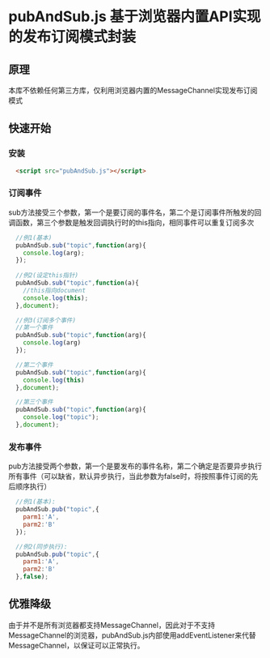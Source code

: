 # pubAndSub.js  基于浏览器内置API实现的发布订阅模式封装

## 原理
本库不依赖任何第三方库，仅利用浏览器内置的MessageChannel实现发布订阅模式

## 快速开始

### 安装
```html
  <script src="pubAndSub.js"></script>
```

### 订阅事件
sub方法接受三个参数，第一个是要订阅的事件名，第二个是订阅事件所触发的回调函数，第三个参数是触发回调执行时的this指向，相同事件可以重复订阅多次
```javascript
  //例1(基本)
  pubAndSub.sub("topic",function(arg){
    console.log(arg);
  });
  
  //例2(设定this指针)
  pubAndSub.sub("topic",function(a){
    //this指向document
    console.log(this);
  },document);

  //例3(订阅多个事件)
  //第一个事件
  pubAndSub.sub("topic",function(arg){
    console.log(arg)
  });

  //第二个事件
  pubAndSub.sub("topic",function(arg){
    console.log(this)
  },document);

  //第三个事件
  pubAndSub.sub("topic",function(arg){
    console.log("topic");
  },document);
``` 

### 发布事件
pub方法接受两个参数，第一个是要发布的事件名称，第二个确定是否要异步执行所有事件（可以缺省，默认异步执行，当此参数为false时，将按照事件订阅的先后顺序执行）
```javascript
  //例1(基本):
  pubAndSub.pub("topic",{
    parm1:'A',
    parm2:'B'
  });

  //例2(同步执行):
  pubAndSub.pub("topic",{
    parm1:'A',
    parm2:'B'
  },false);
```

## 优雅降级

由于并不是所有浏览器都支持MessageChannel，因此对于不支持MessageChannel的浏览器，pubAndSub.js内部使用addEventListener来代替MessageChannel，以保证可以正常执行。
